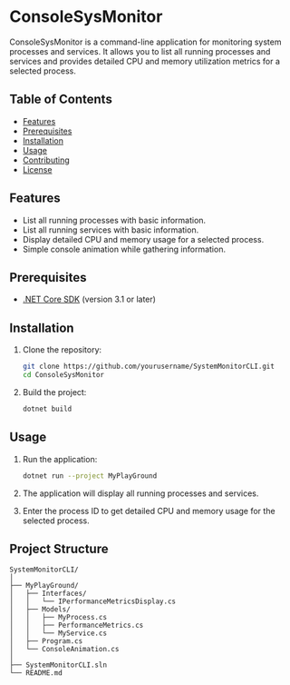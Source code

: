 # ConsoleSysMonitor

ConsoleSysMonitor is a command-line application for monitoring system processes and services. It allows you to list all running processes and services and provides detailed CPU and memory utilization metrics for a selected process.

## Table of Contents

- [Features](#features)
- [Prerequisites](#prerequisites)
- [Installation](#installation)
- [Usage](#usage)
- [Contributing](#contributing)
- [License](#license)

## Features

- List all running processes with basic information.
- List all running services with basic information.
- Display detailed CPU and memory usage for a selected process.
- Simple console animation while gathering information.

## Prerequisites

- [.NET Core SDK](https://dotnet.microsoft.com/download) (version 3.1 or later)

## Installation

1. Clone the repository:

    ```sh
    git clone https://github.com/yourusername/SystemMonitorCLI.git
    cd ConsoleSysMonitor
    ```

2. Build the project:

    ```sh
    dotnet build
    ```

## Usage

1. Run the application:

    ```sh
    dotnet run --project MyPlayGround
    ```

2. The application will display all running processes and services.

3. Enter the process ID to get detailed CPU and memory usage for the selected process.

## Project Structure

```plaintext
SystemMonitorCLI/
│
├── MyPlayGround/
│   ├── Interfaces/
│   │   └── IPerformanceMetricsDisplay.cs
│   ├── Models/
│   │   ├── MyProcess.cs
│   │   ├── PerformanceMetrics.cs
│   │   └── MyService.cs
│   ├── Program.cs
│   └── ConsoleAnimation.cs
│
├── SystemMonitorCLI.sln
└── README.md
